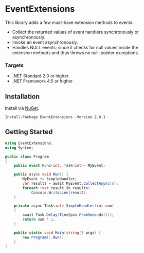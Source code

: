 # EventExtensions
This library adds a few must-have extension methods to events.

- Collect the returned values of event handlers synchronously or asynchronously.
- Invoke an event asynchronously.
- Handles NULL events; since it checks for null values inside the extension methods and thus throws no null-pointer exceptions.

### Targets
- .NET Standard 2.0 or higher
- .NET Framework 4.5 or higher

## Installation
Install via <a href="https://www.nuget.org/packages/EventExtensions/">NuGet</a>.

    Install-Package EventExtensions -Version 2.0.1

## Getting Started

```csharp
using EventExtensions;
using System;

public class Program
{
    public event Func<int, Task<int>> MyEvent;

    public async void Run() {
        MyEvent += SimpleHandler;
        var results = await MyEvent.CollectAsync(8);
        foreach (var result in results)
            Console.WriteLine(result);
    }

    private async Task<int> SimpleHandler(int num)
    {
        await Task.Delay(TimeSpan.FromSeconds(1));
        return num * 2;
    }

    public static void Main(string[] args) {
        new Program().Run();
    }
}
```
